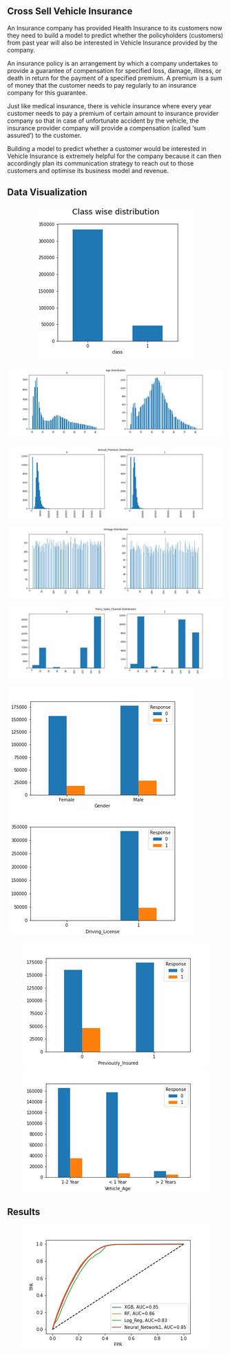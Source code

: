 ## Cross Sell Vehicle Insurance

An Insurance company has provided Health Insurance to its customers now they need to build a model to predict whether the policyholders (customers) from past year will also be interested in Vehicle Insurance provided by the company.

An insurance policy is an arrangement by which a company undertakes to provide a guarantee of compensation for specified loss, damage, illness, or death in return for the payment of a specified premium. A premium is a sum of money that the customer needs to pay regularly to an insurance company for this guarantee.

Just like medical insurance, there is vehicle insurance where every year customer needs to pay a premium of certain amount to insurance provider company so that in case of unfortunate accident by the vehicle, the insurance provider company will provide a compensation (called ‘sum assured’) to the customer.

Building a model to predict whether a customer would be interested in Vehicle Insurance is extremely helpful for the company because it can then accordingly plan its communication strategy to reach out to those customers and optimise its business model and revenue.


## Data Visualization

<p align="center">
   <img src="plots/class_wise_distribution.png">
</p>

<p align="center">
   <img src="plots/Age.png">
</p>

<p align="center">
   <img src="plots/prem.png">
</p>

<p align="center">
   <img src="plots/vintage.png">
</p>

<p align="center">
   <img src="plots/chanel.png">
</p>


<p><img src="plots/gender.png"><img src="plots/Driving_License.png"></p>

<p align="center"><img src="plots/Previously_Insured.png"><img src="plots/Vehicle_Age.png"></p>


## Results

<p align="center">
   <img src="plots/ROC.png">
</p>


